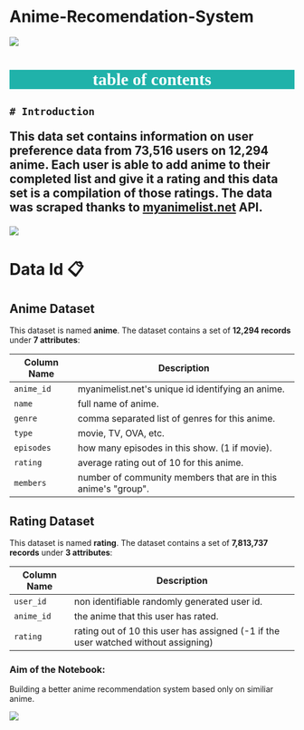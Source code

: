 # Anime-Recomendation-System

![](https://i.pinimg.com/originals/a8/be/b0/a8beb06c120be3358360ae2be20588fd.gif)
    
<h2 style='text-align:center;font-family:Comic Sans MS;font-size:30px;background-color:lightseagreen;border:30px;color:white'>table of contents<h2>

    # Introduction

This data set contains information on user preference data from 73,516 users on 12,294 anime. Each user is able to add anime to their completed list and give it a rating and this data set is a compilation of those ratings. The data was scraped thanks to [myanimelist.net](https://myanimelist.net) API.

![](https://i.pinimg.com/originals/a0/ee/ab/a0eeabadf50400a7ebd09ca29efc97db.gif)

# Data Id 📋

## Anime Dataset

This dataset is named **anime**. The dataset contains a set of **12,294 records** under **7 attributes**:

| Column Name | Description                                                    |
|-------------|----------------------------------------------------------------|
| `anime_id`  | myanimelist.net's unique id identifying an anime.              |
| `name`      | full name of anime.                                            |
| `genre`     | comma separated list of genres for this anime.                 |
| `type`      | movie, TV, OVA, etc.                                           |
| `episodes`  | how many episodes in this show. (1 if movie).                  |
| `rating`    |  average rating out of 10 for this anime.                      |
| `members`   | number of community members that are in this anime's "group".  |
                                                


## Rating Dataset

This dataset is named **rating**. The dataset contains a set of **7,813,737 records** under **3 attributes**:

| Column Name | Description                                                                        |
|-------------|------------------------------------------------------------------------------------|
| `user_id`   | non identifiable randomly generated user id.                                       |
| `anime_id`  | the anime that this user has rated.                                                |
| `rating`    | rating out of 10 this user has assigned (-1 if the user watched without assigning) |


### Aim of the Notebook:
Building a better anime recommendation system based only on similiar anime. 

![](https://miro.medium.com/max/1080/1*nq3tr7RFPqyoij72F8dnAw.gif)
                                                
